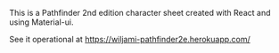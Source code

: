 This is a Pathfinder 2nd edition character sheet created with React and using Material-ui.

See it operational at https://wiljami-pathfinder2e.herokuapp.com/ 
